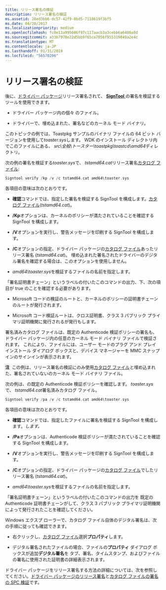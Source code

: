 ```yaml
---
title: リリース署名の検証
description: リリース署名の検証
ms.assetid: 28ed3bb6-dc57-42f9-8bd5-7118619f3bf5
ms.date: 04/20/2017
ms.localizationpriority: medium
ms.openlocfilehash: fc0e13a995606f97c117aacb3a3cebb6a6486a8d
ms.sourcegitcommit: a33b7978e22d5bb9f65ca7056f955319049a2e4c
ms.translationtype: MT
ms.contentlocale: ja-JP
ms.lasthandoff: 01/31/2019
ms.locfileid: "56570206"
---
```

# <a name="verifying-the-release-signature"></a>リリース署名の検証


後に、[ドライバー パッケージ](driver-packages.md)リリース署名されて、 [ **SignTool** ](https://msdn.microsoft.com/library/windows/hardware/ff551778)の署名を検証するツールを使用できます。

-   ドライバー パッケージ内の個々 のファイル。

-   ドライバーで、埋め込まれた、署名などのカーネル モード バイナリ。

このトピックの例では、Toastpkg サンプルのバイナリ ファイルの 64 ビット バージョンを使用して*toaster.sys*します。 WDK のインストール ディレクトリ内でこのファイルにある、 *src\\全般\\トースター\\toastpkg\\toastcd\\amd64*ディレクトリ。

次の例の署名を検証する*toaster.sys*で、 *tstamd64.cat*リリース署名[カタログ ファイル](catalog-files.md):

```cpp
Signtool verify /kp /v /c tstamd64.cat amd64\toaster.sys
```

各項目の意味は次のとおりです。

-   **確認**コマンドでは、指定した署名を検証する SignTool を構成します。[カタログ ファイル](catalog-files.md)(*tstamd64.cat*)。

-   **/Kp**オプションは、カーネルのポリシーが満たされていることを確認する SignTool を構成します。

-   **/V**オプションを実行し、警告メッセージを印刷する SignTool を構成します。

-   **/C**オプションの指定、ドライバー パッケージの[カタログ ファイル](catalog-files.md)あったリリース署名 (*tstamd64.cat*)。 埋め込まれた署名されたドライバーのデジタル署名を確認する場合は、このオプションを使用しません。

-   *amd64\\toaster.sys*を検証するファイルの名前を指定します。

「署名証明書チェーン」というラベルの付いたこのコマンドの出力、下、次の項目が true のことを確認する必要があります。

-   Microsoft コードの検証のルートと、カーネルのポリシーの証明書チェーンのルートが発行されます。

-   Microsoft コード検証ルートは、クロス証明書、クラス 3 パブリック プライマリ証明機関に発行されるが発行もします。

署名済みカタログ ファイルは、既定の Authenticode 検証ポリシーの署名も、ドライバー パッケージ内の任意のカーネル モード バイナリ ファイルで検証されます。 これにより、ファイルには、ユーザー モードのプラグ アンド プレイ インストール ダイアログ ボックスと、デバイス マネージャーを MMC スナップインのサインインが表示されます。

**注**  この例は、リリース署名の検証にのみ使用[カタログ ファイル](catalog-files.md)と埋め込まれた、署名されていないのカーネル モード バイナリ ファイル。

 

次の例は、の既定の Authenticode 検証ポリシーを確認します。 *toaster.sys*で、 *tstamd64.cat*署名済みカタログ ファイル。

```cpp
Signtool verify /pa /v /c tstamd64.cat amd64\toaster.sys
```

各項目の意味は次のとおりです。

- **確認**コマンドでは、指定したファイルに署名を検証する SignTool を構成します。<em>します。</em>

- **/Pa**オプションは、Authenticode 検証ポリシーが満たされていることを確認する SignTool を構成します。

- **/V**オプションを実行し、警告メッセージを印刷する SignTool を構成します。

- **/C**オプションの指定、ドライバー パッケージの[カタログ ファイル](catalog-files.md)でしたリリース署名 (*tstamd64.cat*)。

- *amd64\\toaster.sys*を検証するファイルの名前を指定します。

「署名証明書チェーン」というラベルの付いたこのコマンドの出力を 既定の Authenticode 証明書チェーンがして、クラス 3 パブリック プライマリ証明機関によって発行されたことを確認してください。

Windows エクスプ ローラーで、カタログ ファイル自体のデジタル署名は、次の手順に従っても確認できます。

-   右クリックし、[カタログ ファイル](catalog-files.md)選択**プロパティ**します。

-   デジタル署名されたファイルの場合、ファイルの**プロパティ** ダイアログ ボックスが追加**デジタル署名**を タブ、署名、タイムスタンプ、およびファイルの署名に使用された証明書の詳細表示されます。

ドライバー パッケージをリリース署名する方法の詳細については、次を参照してください。[ドライバー パッケージのリリース署名](release-signing-driver-packages.md)と[カタログ ファイルの署名の SPC 検証](verifying-the-spc-signature-of-a-catalog-file.md)です。

 

 





